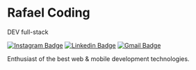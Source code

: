 # Rafael Coding

DEV full-stack

[![Instagram Badge](https://img.shields.io/badge/-rafaelrdscoding/?style=flat-square&labelColor=00875f&logo=instagram&logoColor=white&link=https://www.instagram.com/rafaelrdscoding/)](https://www.instagram.com/rafaelrdscoding/) 
[![Linkedin Badge](https://img.shields.io/badge/-rafael-santdev?style=flat-square&logo=Linkedin&logoColor=white&link=https://www.linkedin.com/in/rafael-santdev/)](https://www.linkedin.com/in/rafael-santdev/) 
[![Gmail Badge](https://img.shields.io/badge/-rafaelscoding.contato@gmail.com-00875f?style=flat-square&logo=Gmail&logoColor=white&link=mailto:rafaelscoding.contato@gmail.com)](mailto:rafaelscoding.contato@gmail.com)

Enthusiast of the best web & mobile development technologies.

